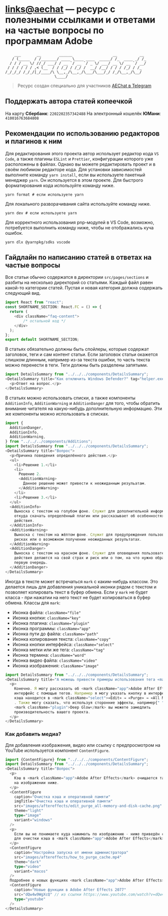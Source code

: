 # [links@aechat](https://aechat.ru) — ресурс с полезными ссылками и ответами на частые вопросы по программам Adobe

```plaintext
    ___       __        ______                  __          __
   / (_____  / /_______/ ____ \____ ____  _____/ /_  ____ _/ /_
  / / / __ \/ //_/ ___/ / __ `/ __ `/ _ \/ ___/ __ \/ __ `/ __/
 / / / / / / ,< (__  / / /_/ / /_/ /  __/ /__/ / / / /_/ / /_
/_/_/_/ /_/_/|_/____/\ \__,_/\__,_/\___/\___/_/ /_/\__,_/\__/
                      \____/
```

> Ресурс создан специально для участников [AEChat в Telegram](https://t.me/joinchat/F1DdXtG9LephYWUy)

## Поддержать автора статей копеечкой

На карту **Сбербанк**: `2202202357342488`
На электронный кошелёк **ЮМани**: `410016763684808`

## Рекомендации по использованию редакторов и плагинов к ним

Для редактирования этого проекта автор использует редактор кода `VS Code`, а также плагины `ESLint` и `Prettier`, конфигурации которого уже расположены в файлах. Однако вы можете редактировать проект и в своём любимом редакторе кода.
Для установки зависимостей выполните команду `yarn install`, если вы используете пакетный менеджер `yarn`. Он используется в этом проекте.
Для быстрого форматирования кода используйте команду ниже.

```shell
yarn format # если используете yarn
```

Для локального разворачивания сайта используйте команду ниже.

```shell
yarn dev # если используете yarn
```

Для корректного использования pnp-модулей в VS Code, возможно, потребуется выполнить команду ниже, чтобы не отображались куча ошибок.

```shell
yarn dlx @yarnpkg/sdks vscode
```

## Гайдлайн по написанию статей в ответах на частые вопросы

Все статьи обычно содержатся в директории `src/pages/sections` и разбиты на несколько директорий со статьями. Каждый файл равен какой-то категории статей.
Пустая и новая категория должна содержать следующий вид.

```typescript
import React from "react";
const SHORTNAME_SECTION: React.FC = () => {
  return (
    <div className="faq-content">
        /* остальной код */
    </div>
  );
};
export default SHORTNAME_SECTION;
```

В статьях обязательно должны быть спойлеры, которые содержат заголовок, теги и сам контент статьи. Если заголовок статьи окажется слишком длинным, например из-за текста ошибки, то часть текста можно перенести в теги. Теги должны быть разделены запятыми.

```typescript
import DetailsSummary from "../../../components/DetailsSummary";
<DetailsSummary title="Как отключить Windows Defender?" tag="helper.exe не найден, выключить дефендер, отрубить антивирус">
  <p>Ответ на вопрос.</p>
</DetailsSummary>
```

В статьях можно использовать списки, а также компоненты  `AdditionInfo`, `AdditionWarning` и `AdditionDanger` для того, чтобы обратить внимание читателя на какую-нибудь дополнительную информацию. Эти же компоненты можно использовать в списках.

```typescript
import {
  AdditionDanger,
  AdditionInfo,
  AdditionWarning,
} from "../../../components/Additions";
import DetailsSummary from "../../../components/DetailsSummary";
<DetailsSummary title="Вопрос">
  <p>Причина поведения определённого действия.</p>
  <ul>
    <li>Решение 1.</li>
    <li>
      Решение 2.
      <AdditionWarning>
        Данное решение может привести к неожиданным резульатам.
      </AdditionWarning>
    </li>
    <li>Решение 3.</li>
  </ul>
  <AdditionInfo>
    Выноска с текстом на голубом фоне. Служит для дополнительной информации, например
    откуда скачать определённый плагин или рассказывает об особенностях работы конкретного
    действия.
  </AdditionInfo>
  <AdditionWarning>
    Выноска с текстом на жёлтом фоне. Служит для предупреждения пользователей о возможных
    рисках или о возможном получении неожиданных результатах.
  </AdditionWarning>
  <AdditionDanger>
    Выноска с текстом на красном фоне. Служит для оповещения пользователей о том, что
    действия делаются на свой страх и риск или о том, на что нужно обратить внимание в
    первую очередь.
  </AdditionDanger>
</DetailsSummary>
```

Иногда в тексте может встречаться `mark` с каким-нибудь классом. Это делается лишь для добавления уникальной иконки рядом с текстом и позволяет копировать текст в буфер обмена. Если у `mark` не будет класса - при нажатии на него текст не будет копироваться в буфер обмена.
Классы для `mark`:

- Иконка файла: `className="file"`
- Иконка кнопки: `className="key"`
- Иконка плагина: `className="plugin"`
- Иконка программы: `className="app"`
- Иконка пути до файла: `className="path"`
- Иконка копирования текста: `className="copy"`
- Иконка кнопки интерфейса: `className="select"`
- Иконка метки или же тега: `className="tag"`
- Иконка термина: `className="word"`
- Иконка видео файла: `className="video"`
- Иконка изображения: `className="image"`

```typescript
import DetailsSummary from "../../../components/DetailsSummary";
<DetailsSummary title="А можешь привести примеры использования тега «mark»?">
  <p>
    Конечно. Я могу рассказать об <mark className="app">Adobe After Effects</mark>, указывая на
    интерфейс с помощью тегов. Например я могу указать кнопку в интерфейсе: очистка
    кэша находится в <mark className="select">«Edit» → «Purge» → «All Memory and Cache»</mark>
    . Также могу сказать, что используя сторонние эффекты, например{" "}
    <mark className="plugin">Deep Glow</mark> вы можете замедлить
    производительность вашего проекта.
  </p>
</DetailsSummary>
```

### Как добавить медиа?

Для добавления изображения, видео или ссылку с предпросмотром на YouTube используется компонент `ContentFigure`.

```typescript
import {ContentFigure} from "../../../components/ContentFigure";
import DetailsSummary from "../../../components/DetailsSummary";
<DetailsSummary title="Вопрос">
  <p>
    Кэш в <mark className="app">Adobe After Effects</mark> очищается таким образом, как показано
    на изображении ниже.
  </p>
  <ContentFigure
    caption="Очистка кэша и оперативной памяти"
    imgTitle="Очистка кэша и оперативной памяти"
    src="images/aftereffects/edit_purge_all-memory-and-disk-cache.png"
    theme="light"
    type="image"
    variant="windows"
  />
  <p>
    Если вы не понимаете куда нажимать по изображению - ниже приведён скринкаст действий
    для очистки кэша в <mark className="app">Adobe After Effects</mark>.
  </p>
  <ContentFigure
    caption="Настройка запуска от имени администратора"
    src="images/aftereffects/how_to_purge_cache.mp4"
    theme="dark"
    type="video"
    variant="macos"
  />
  Подробнее о новых функциях <mark className="app">Adobe After Effects> вы можете посмотреть в официальном канале <mark className="company">Adobe</mark> на <mark className="app">YouTube</mark>
  <ContentFigure
    caption="Новые функции в Adobe After Effects 2077"
    src="dQw4w9WgXcQ" // из ссылки https://www.youtube.com/watch?v=dQw4w9WgXcQ нам нужно взять значение после знака "равно"
    type="youtube"
  />
</DetailsSummary>
```
